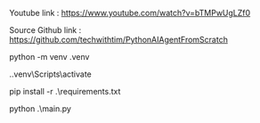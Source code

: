 Youtube link : https://www.youtube.com/watch?v=bTMPwUgLZf0

Source Github link : https://github.com/techwithtim/PythonAIAgentFromScratch

python -m venv .venv

.\.venv\Scripts\activate

pip install -r .\requirements.txt 

python .\main.py